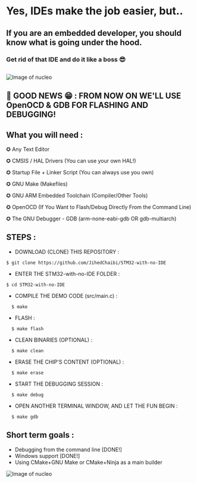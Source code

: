 # Yes, IDEs make the job easier, but..

## If you are an embedded developer, you should know what is going under the hood.

### Get rid of that IDE and do it like a boss  :sunglasses: 

##

![Image of nucleo](https://i.ibb.co/qxH7V1D/FLLL.jpg)


## :tada: GOOD NEWS :grin: : FROM NOW ON WE'LL USE OpenOCD & GDB FOR FLASHING AND DEBUGGING!



## What you will need : 

✪ Any Text Editor

✪ CMSIS / HAL Drivers (You can use your own HAL!)  

✪ Startup File + Linker Script (You can always use you own)

✪ GNU Make (Makefiles)

✪ GNU ARM Embedded Toolchain (Compiler/Other Tools)

✪ OpenOCD (If You Want to Flash/Debug Directly From the Command Line)

✪ The GNU Debugger - GDB (arm-none-eabi-gdb OR gdb-multiarch)



##


## STEPS : 


* DOWNLOAD (CLONE) THIS REPOSITORY :

```
$ git clone https://github.com/JihedChaibi/STM32-with-no-IDE
```


* ENTER THE STM32-with-no-IDE FOLDER :

```
$ cd STM32-with-no-IDE
```
  
* COMPILE THE DEMO CODE (src/main.c) :
```
  $ make 
```
* FLASH :
```
  $ make flash
```
* CLEAN BINARIES (OPTIONAL) :
```
  $ make clean
```
* ERASE THE CHIP'S CONTENT (OPTIONAL) :
```
  $ make erase
```
* START THE DEBUGGING SESSION :
```
  $ make debug
```
* OPEN ANOTHER TERMINAL WINDOW, AND LET THE FUN BEGIN :
```
  $ make gdb
```

## Short term goals : 

- Debugging from the command line [DONE!] 
- Windows support [DONE!]
- Using CMake+GNU Make or CMake+Ninja as a main builder 

![Image of nucleo](https://i.redd.it/5ao2f5ufjzf51.jpg)



